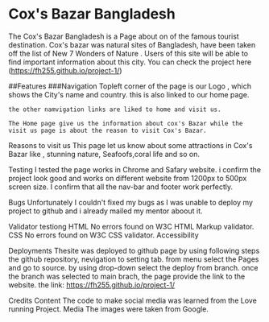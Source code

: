 # Cox's Bazar Bangladesh
The Cox's Bazar Bangladesh is a Page about on of the famous tourist destination. Cox's bazar was natural sites of Bangladesh, have been taken off the list of New 7 Wonders of Nature .
Users of this site will be able to find important information about this city.
You can check the project here (<https://fh255.github.io/project-1/>)

##Features
###Navigation
    Topleft corner of the page is our Logo , which shows the City's name and country. this is also linked to our home page.
    
    the other namvigation links are liked to home and visit us.

    The Home page give us the information about cox's Bazar while the visit us page is about the reason to visit Cox's Bazar.

Reasons to visit us
    This page let us know about some attractions in Cox's Bazar like , stunning nature, Seafoofs,coral life and so on.

Testing
    I tested the page works in Chrome and Safary website.
    i confirm the project look good and works on different website from 1200px to 500px screen size.
    I confirm that all the nav-bar and footer work perfectly.

Bugs
    Unfortunately I couldn't fixed my bugs as I was unable to deploy my project to github and i already mailed my mentor aboout it.

Validator testiong
HTML
    No errors found on W3C HTML Markup validator.
CSS
    No errors found on W3C CSS validator.
Accessibility
    

    
Deployments
Thesite was deployed to github page by using following steps
    the github repository, nevigation to setting tab.
    from menu select the Pages and go to source. by using drop-down select the deploy from branch.
    once the branch was selected to main brach, the page provide the link to the website.
    the link: <https://fh255.github.io/project-1/>
    
Credits
Content
    The code to make social media was learned from the Love running Project.
Media
    The images were taken from Google.
